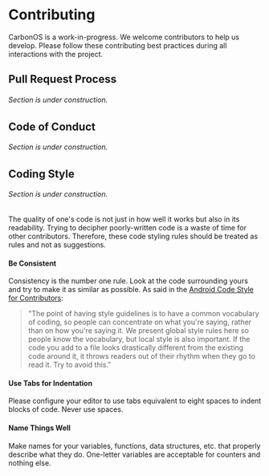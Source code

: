 # Contributing
CarbonOS is a work-in-progress. We welcome contributors to help us develop. Please follow these contributing best practices during all interactions with the project.

## Pull Request Process
###### Section is under construction.

## Code of Conduct
###### Section is under construction.

## Coding Style
###### Section is under construction.
The quality of one's code is not just in how well it works but also in its readability. Trying to decipher poorly-written code is a waste of time for other contributors. Therefore, these code styling rules should be treated as rules and not as suggestions.

#### Be Consistent
Consistency is the number one rule. Look at the code surrounding yours and try to make it as similar as possible. As said in the [Android Code Style for Contributors](https://source.android.com/source/code-style):
> "The point of having style guidelines is to have a common vocabulary of coding, so people can concentrate on what you're saying, rather than on how you're saying it. We present global style rules here so people know the vocabulary, but local style is also important. If the code you add to a file looks drastically different from the existing code around it, it throws readers out of their rhythm when they go to read it. Try to avoid this."

#### Use Tabs for Indentation
Please configure your editor to use tabs equivalent to eight spaces to indent blocks of code. Never use spaces.

#### Name Things Well
Make names for your variables, functions, data structures, etc. that properly describe what they do. One-letter variables are acceptable for counters and nothing else.

